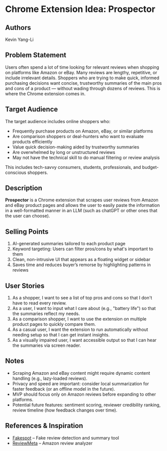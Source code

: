 # Chrome Extension Idea: Prospector

## Authors

Kevin Yang-Li

## Problem Statement

Users often spend a lot of time looking for relevant reviews when shopping on platforms like Amazon or eBay. Many reviews are lengthy, repetitive, or include irrelevant details. Shoppers who are trying to make quick, informed purchasing decisions want concise, trustworthy summaries of the main pros and cons of a product — without wading through dozens of reviews. This is where the Chrome extension comes in.

## Target Audience

The target audience includes online shoppers who:
- Frequently purchase products on Amazon, eBay, or similar platforms
- Are comparison shoppers or deal-hunters who want to evaluate products efficiently
- Value quick decision-making aided by trustworthy summaries
- Are overwhelmed by long or unstructured reviews
- May not have the technical skill to do manual filtering or review analysis

This includes tech-savvy consumers, students, professionals, and budget-conscious shoppers.

## Description

**Prospector** is a Chrome extension that scrapes user reviews from Amazon and eBay product pages and allows the user to easily paste the information in a well-formatted manner in an LLM (such as chatGPT or other ones that the user can choose).

## Selling Points

1. AI-generated summaries tailored to each product page
2. Keyword targeting: Users can filter pros/cons by what's important to them
3. Clean, non-intrusive UI that appears as a floating widget or sidebar
4. Saves time and reduces buyer’s remorse by highlighting patterns in reviews

## User Stories

1. As a shopper, I want to see a list of top pros and cons so that I don't have to read every review.
2. As a user, I want to input what I care about (e.g., "battery life") so that the summaries reflect my needs.
3. As a comparison shopper, I want to use the extension on multiple product pages to quickly compare them.
4. As a casual user, I want the extension to run automatically without needing setup so that I can get instant insights.
5. As a visually impaired user, I want accessible output so that I can hear the summaries via screen reader.

## Notes

- Scraping Amazon and eBay content might require dynamic content handling (e.g., lazy-loaded reviews).
- Privacy and speed are important: consider local summarization for faster feedback (or an offline model in the future).
- MVP should focus only on Amazon reviews before expanding to other platforms.
- Potential future features: sentiment scoring, reviewer credibility ranking, review timeline (how feedback changes over time).

## References & Inspiration

- [Fakespot](https://www.fakespot.com/) – Fake review detection and summary tool
- [ReviewMeta](https://reviewmeta.com/) – Amazon review analyzer
